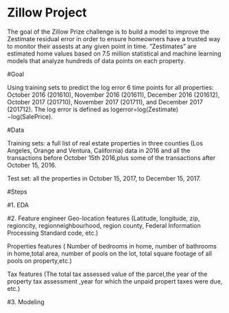 # Zillow Project

The goal of the Zillow Prize challenge is to build a model to improve the Zestimate residual error in order to ensure homeowners have a trusted way to monitor their assests at any given point in time. “Zestimates” are estimated home values based on 7.5 million statistical and machine learning models that analyze hundreds of data points on each property.

#Goal 

Using training sets to predict the log error 6 time points for all properties: October 2016 (201610), November 2016 (201611), December 2016 (201612), October 2017 (201710), November 2017 (201711), and December 2017 (201712). The log error is defined as logerror=log(Zestimate)−log(SalePrice).

#Data

Training sets: a full list of real estate properties in three counties (Los Angeles, Orange and Ventura, California) data in 2016 and all the transactions before October 15th 2016,plus some of the transactions after October 15, 2016.

Test set:  all the properties in October 15, 2017, to December 15, 2017.

#Steps

#1. EDA

#2. Feature engineer 
Geo-location features (Latitude, longitude, zip, regioncity, regionneighbourhood, region county,  Federal Information Processing Standard code, etc.)

Properties features ( Number of bedrooms in home, number of bathrooms in home,total area, number of pools on the lot, total square footage of all pools on property,etc.)

Tax features (The total tax assessed value of the parcel,the year of the property tax assessment ,year for which the unpaid propert taxes were due, etc.)

#3. Modeling 
